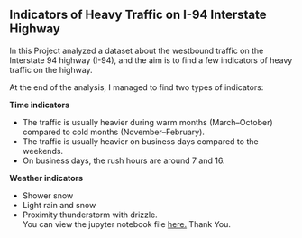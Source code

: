 ## Indicators of Heavy Traffic on I-94 Interstate Highway
In this Project analyzed a dataset about the westbound traffic on the Interstate 94 highway (I-94), and the aim is to find a few indicators of heavy traffic on the highway.

At the end of the analysis, I managed to find two types of indicators:

**Time indicators**
- The traffic is usually heavier during warm months (March–October) compared to cold months (November–February).
- The traffic is usually heavier on business days compared to the weekends.
- On business days, the rush hours are around 7 and 16. <br>
  
**Weather indicators**

- Shower snow
- Light rain and snow
- Proximity thunderstorm with drizzle.<br>
You can view the jupyter notebook file [here.](https://nbviewer.org/urls/community.dataquest.io/uploads/short-url/4K9ktTZUvuEPnhv7FlRAqzzkqRr.ipynb)
Thank You. 